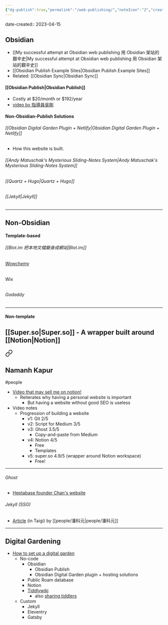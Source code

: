 ```yaml
---
{"dg-publish":true,"permalink":"/web-publishing/","noteIcon":"2","created":"","updated":""}
---
```


date-created:: 2023-04-15
## Obsidian
- [[My successful attempt at Obsidian web publishing 用 Obsidian 架站的艱辛史\|My successful attempt at Obsidian web publishing 用 Obsidian 架站的艱辛史]]
- [[Obsidian Publish Example Sites\|Obsidian Publish Example Sites]]
- Related: [[Obsidian Sync\|Obsidian Sync]]

#### [[Obsidian Publish\|Obsidian Publish]]
- Costly at $20/month or $192/year
- [video by 指導員吳剛](https://www.bilibili.com/video/BV1dU4y1p7gg/?vd_source=c5814fc82506100ec4b07566dc20d79f)
#### Non-Obsidian-Publish Solutions

###### [[Obsidian Digital Garden Plugin + Netlify\|Obsidian Digital Garden Plugin + Netlify]]
- How this website is built.
###### [[Andy Matuschak's Mysterious Sliding-Notes System\|Andy Matuschak's Mysterious Sliding-Notes System]]

###### [[Quartz + Hugo\|Quartz + Hugo]]

###### [[Jekyll\|Jekyll]]

---
## Non-Obsidian

#### Template-based

###### [[Blot.im 把本地文檔變身成網站\|Blot.im]]
###### [Wowchemy](https://wowchemy.com/)

###### Wix

###### Godaddy

---
#### Non-template

[[Super.so\|Super.so]] - A wrapper built around [[Notion\|Notion]]
- 
<div class="transclusion internal-embed is-loaded"><a class="markdown-embed-link" href="/notion/#namanh-kapur" aria-label="Open link"><svg xmlns="http://www.w3.org/2000/svg" width="24" height="24" viewBox="0 0 24 24" fill="none" stroke="currentColor" stroke-width="2" stroke-linecap="round" stroke-linejoin="round" class="svg-icon lucide-link"><path d="M10 13a5 5 0 0 0 7.54.54l3-3a5 5 0 0 0-7.07-7.07l-1.72 1.71"></path><path d="M14 11a5 5 0 0 0-7.54-.54l-3 3a5 5 0 0 0 7.07 7.07l1.71-1.71"></path></svg></a><div class="markdown-embed">



## Namanh Kapur
#people
- [Video that may sell me on notion!](https://www.youtube.com/watch?v=8u45QMEn1o4)
	- Reiterates why having a personal website is important
		- But having a website without good SEO is useless
- Video notes
	- Progression of building a website
		- v1: Git 2/5
		- v2: Script for Medium 3/5
		- v3: Ghost 3.5/5
			- Copy-and-paste from Medium
		- v4: Notion 4/5
			- Free
			- Templates
		- v5: super.so 4.9/5 (wrapper around Notion workspace)
			- Free!

---

</div></div>

###### Ghost
- [Heptabase founder Chan's website](https://sheracaolity.ghost.io/)

###### Jekyll (SSG)
- [Article](https://github.com/khoguan/khoguan.github.io) (in Taigi) by [[people/潘科元\|people/潘科元]]

---
## Digital Gardening
- [How to set up a digital garden](https://nesslabs.com/digital-garden-set-up)
	- No-code
		- Obsidian
			- Obsidian Publish
			- Obsidian Digital Garden plugin + hosting solutions
		- Public Roam database
		- Notion
		- [Tiddlywiki](https://tiddlywiki.com/) 
			- also [sharing tiddlers](https://tiddlywiki.com/static/Sharing%2520your%2520tiddlers%2520with%2520others.html)
	- Custom
		- Jekyll
		- Eleventry
		- Gatsby


